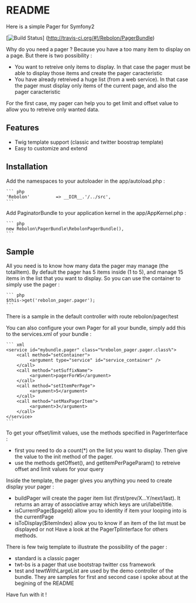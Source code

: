 README
======

Here is a simple Pager for Symfony2

[![Build Status](https://secure.travis-ci.org/Rebolon/PagerBundle.png)] 
(http://travis-ci.org/#!/Rebolon/PagerBundle)

Why do you need a pager ?
Because you have a too many item to display on a page. But there is two possibility :
 * You want to retreive only items to display. In that case the pager must be able to display those items and create the pager caracteristic
 * You have already retreived a huge list (from a web service). In that case the pager must display only items of the current page, and also the pager caracteristic

For the first case, my pager can help you to get limit and offset value to allow you to retreive only wanted data.

Features
--------

 * Twig template support (classic and twitter boostrap template)
 * Easy to customize and extend 

Installation
------------
Add the namespaces to your autoloader in the app/autoload.php :

	``` php
	'Rebolon'          => __DIR__.'/../src',
	```

Add PaginatorBundle to your application kernel in the app/AppKernel.php :

	``` php
	new Rebolon\PagerBundle\RebolonPagerBundle(),
	```
 
Sample
------

All you need is to know how many data the pager may manage (the totalItem).
By default the pager has 5 items inside (1 to 5), and manage 15 items in the list that you want to display.
So you can use the container to simply use the pager : 

	``` php
	$this->get('rebolon_pager.pager');
	```
	
There is a sample in the default controller with route rebolon/pager/test

You can also configure your own Pager for all your bundle, simply add this to 
the services.xml of your bundle :

	``` xml
    <service id="mybundle.pager" class="%rebolon_pager.pager.class%">
        <call method="setContainer">
             <argument type="service" id="service_container" />
        </call>
        <call method="setSuffixName">
             <argument>pagerForWS</argument>
        </call>
        <call method="setItemPerPage">
             <argument>5</argument>
        </call>
        <call method="setMaxPagerItem">
             <argument>3</argument>
        </call>
    </service>
	```
	
To get your offset/limit values, use the methods specified in PagerInterface :
 * first you need to do a count(*) on the list you want to display. Then give the value to the init method of the pager.
 * use the methods getOffset(), and getItemPerPageParam() to retreive offset and limit values for your query
 
Inside the template, the pager gives you anything you need to create display your pager :
 * buildPager will create the pager item list (first/prev/X...Y/next/last). It returns an array of associative array which keys are uri/label/title.
 * isCurrentPage($pageId) allow you to identity if item your looping into is the currentPage
 * isToDisplay($itemIndex) allow you to know if an item of the list must be displayed or not
Have a look at the PagerTplInterface for others methods.

There is few twig template to illustrate the possibility of the pager :
 * standard is a classic pager
 * twt-bs is a pager that use bootstrap twitter css framework
 * test and tewtWithLargeList are used by the demo controller of the bundle. They are samples for first and second case i spoke about at the begining of the README
 
Have fun with it !
 